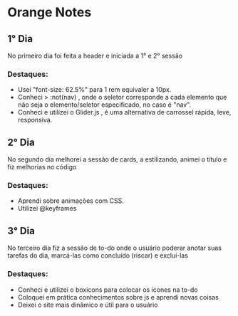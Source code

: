 <h1>Orange Notes</h1>

<h2>1° Dia</h2>
<p>No primeiro dia foi feita a header e iniciada a 1° e 2° sessão</p>
<h3> Destaques: </h3>
<ul> 
  <li>Usei "font-size: 62.5%" para 1 rem equivaler a 10px.</li>
  <li>Conheci > :not(nav) , onde o seletor corresponde a cada elemento que não seja o elemento/seletor especificado, no caso é "nav".</li>
  <li>Conheci e utilizei o Glider.js , é uma alternativa de carrossel rápida, leve, responsiva.</li>
</ul>

<h2>2° Dia</h2>
<p>No segundo dia melhorei a sessão de cards, a estilizando, animei o título e fiz melhorias no código</p>
<h3> Destaques: </h3>
<ul> 
  <li>Aprendi sobre animações com CSS.</li>
  <li>Utilizei @keyframes</li>
</ul>

<h2>3° Dia</h2>
<p>No terceiro dia fiz a sessão de to-do onde o usuário poderar anotar suas tarefas do dia, marcá-las como concluído (riscar) e excluí-las</p>
<h3> Destaques: </h3>
<ul> 
  <li>Conheci e utilizei o boxicons para colocar os ícones na to-do</li>
  <li>Coloquei em prática conhecimentos sobre js e aprendi novas coisas</li>
  <li>Deixei o site mais dinâmico e útil para o usuário</li>
</ul>
